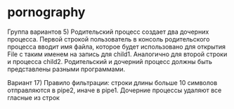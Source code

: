# pornography

Группа вариантов 5) Родительский процесс создает два дочерних процесса. Первой строкой пользователь в консоль родительского процесса вводит имя файла, которое будет использовано для открытия File с таким именем на запись для child1. Аналогично для второй строки и процесса child2. Родительский и дочерний процесс должны быть представлены разными программами.

Вариант 17) Правило фильтрации: строки длины больше 10 символов отправляются в pipe2, иначе в pipe1. Дочерние процессы удаляют все гласные из строк
